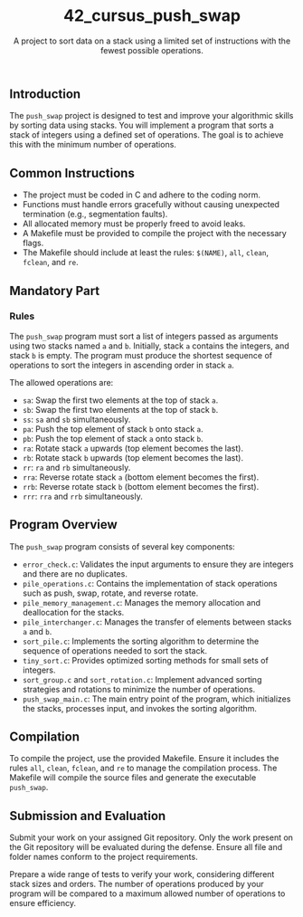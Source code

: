 <!DOCTYPE html>
<html lang="en">
<head>
    <meta charset="UTF-8">
    <meta name="viewport" content="width=device-width, initial-scale=1.0">
</head>
<body>
    <header>
        <h1>42_cursus_push_swap</h1>
        <p>A project to sort data on a stack using a limited set of instructions with the fewest possible operations.</p>
    </header>
    <section>
        <h2>Introduction</h2>
        <p>The <code>push_swap</code> project is designed to test and improve your algorithmic skills by sorting data using stacks. You will implement a program that sorts a stack of integers using a defined set of operations. The goal is to achieve this with the minimum number of operations.</p>
    </section>
    <section>
        <h2>Common Instructions</h2>
        <ul>
            <li>The project must be coded in C and adhere to the coding norm.</li>
            <li>Functions must handle errors gracefully without causing unexpected termination (e.g., segmentation faults).</li>
            <li>All allocated memory must be properly freed to avoid leaks.</li>
            <li>A Makefile must be provided to compile the project with the necessary flags.</li>
            <li>The Makefile should include at least the rules: <code>$(NAME)</code>, <code>all</code>, <code>clean</code>, <code>fclean</code>, and <code>re</code>.</li>
        </ul>
    </section>
    <section>
        <h2>Mandatory Part</h2>
        <h3>Rules</h3>
        <p>The <code>push_swap</code> program must sort a list of integers passed as arguments using two stacks named <code>a</code> and <code>b</code>. Initially, stack <code>a</code> contains the integers, and stack <code>b</code> is empty. The program must produce the shortest sequence of operations to sort the integers in ascending order in stack <code>a</code>.</p>
        <p>The allowed operations are:</p>
        <ul>
            <li><code>sa</code>: Swap the first two elements at the top of stack <code>a</code>.</li>
            <li><code>sb</code>: Swap the first two elements at the top of stack <code>b</code>.</li>
            <li><code>ss</code>: <code>sa</code> and <code>sb</code> simultaneously.</li>
            <li><code>pa</code>: Push the top element of stack <code>b</code> onto stack <code>a</code>.</li>
            <li><code>pb</code>: Push the top element of stack <code>a</code> onto stack <code>b</code>.</li>
            <li><code>ra</code>: Rotate stack <code>a</code> upwards (top element becomes the last).</li>
            <li><code>rb</code>: Rotate stack <code>b</code> upwards (top element becomes the last).</li>
            <li><code>rr</code>: <code>ra</code> and <code>rb</code> simultaneously.</li>
            <li><code>rra</code>: Reverse rotate stack <code>a</code> (bottom element becomes the first).</li>
            <li><code>rrb</code>: Reverse rotate stack <code>b</code> (bottom element becomes the first).</li>
            <li><code>rrr</code>: <code>rra</code> and <code>rrb</code> simultaneously.</li>
        </ul>
    </section>
    <section>
        <h2>Program Overview</h2>
        <p>The <code>push_swap</code> program consists of several key components:</p>
        <ul>
            <li><code>error_check.c</code>: Validates the input arguments to ensure they are integers and there are no duplicates.</li>
            <li><code>pile_operations.c</code>: Contains the implementation of stack operations such as push, swap, rotate, and reverse rotate.</li>
            <li><code>pile_memory_management.c</code>: Manages the memory allocation and deallocation for the stacks.</li>
            <li><code>pile_interchanger.c</code>: Manages the transfer of elements between stacks <code>a</code> and <code>b</code>.</li>
            <li><code>sort_pile.c</code>: Implements the sorting algorithm to determine the sequence of operations needed to sort the stack.</li>
            <li><code>tiny_sort.c</code>: Provides optimized sorting methods for small sets of integers.</li>
            <li><code>sort_group.c</code> and <code>sort_rotation.c</code>: Implement advanced sorting strategies and rotations to minimize the number of operations.</li>
            <li><code>push_swap_main.c</code>: The main entry point of the program, which initializes the stacks, processes input, and invokes the sorting algorithm.</li>
        </ul>
    </section>
    <section>
        <h2>Compilation</h2>
        <p>To compile the project, use the provided Makefile. Ensure it includes the rules <code>all</code>, <code>clean</code>, <code>fclean</code>, and <code>re</code> to manage the compilation process. The Makefile will compile the source files and generate the executable <code>push_swap</code>.</p>
    </section>
    <section>
        <h2>Submission and Evaluation</h2>
        <p>Submit your work on your assigned Git repository. Only the work present on the Git repository will be evaluated during the defense. Ensure all file and folder names conform to the project requirements.</p>
        <p>Prepare a wide range of tests to verify your work, considering different stack sizes and orders. The number of operations produced by your program will be compared to a maximum allowed number of operations to ensure efficiency.</p>
    </section>
</body>
</html>

